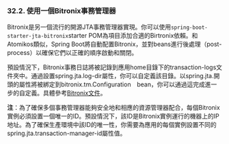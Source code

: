 ### 32.2. 使用一個Bitronix事務管理器

Bitronix是另一個流行的開源JTA事務管理器實現。你可以使用`spring-boot-starter-jta-bitronix`starter POM為項目添加合適的Birtronix依賴。和Atomikos類似，Spring Boot將自動配置Bitronix，並對beans進行後處理（post-process）以確保它們以正確的順序啟動和關閉。

預設情況下，Bitronix事務日誌將被記錄到應用home目錄下的transaction-logs文件夾中。通過設置spring.jta.log-dir屬性，你可以自定義該目錄。以spring.jta.開頭的屬性將被綁定到bitronix.tm.Configuration　bean，你可以通過這完成進一步的自定義。具體參考[Bitronix文件](http://btm.codehaus.org/api/2.0.1/bitronix/tm/Configuration.html)。

**注**：為了確保多個事務管理器能夠安全地和相應的資源管理器配合，每個Bitronix實例必須設置一個唯一的ID。預設情況下，該ID是Bitronix實例運行的機器上的IP地址。為了確保生產環境中該ID的唯一性，你需要為應用的每個實例設置不同的spring.jta.transaction-manager-id屬性值。

